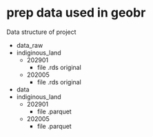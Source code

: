 # prep data used in geobr


Data structure of project

-	data_raw
  - indiginous_land
    - 202901
      - file .rds original
    - 202005
      - file .rds original
-	data
  - indiginous_land
    - 202901
      - file .parquet
    - 202005
      - file .parquet
